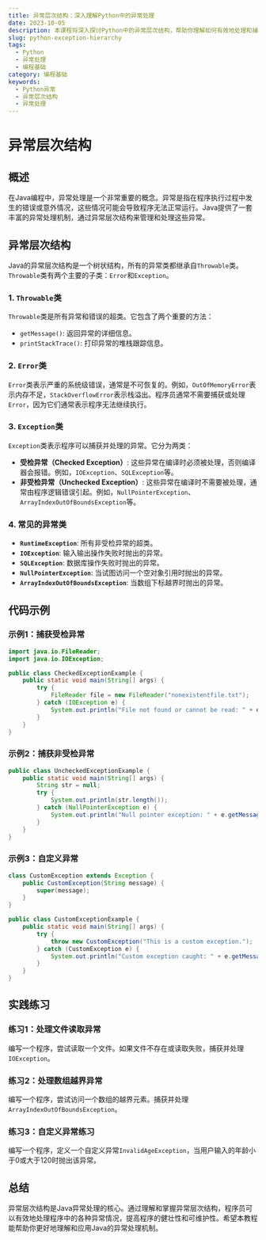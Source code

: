 ```yaml
---
title: 异常层次结构：深入理解Python中的异常处理
date: 2023-10-05
description: 本课程将深入探讨Python中的异常层次结构，帮助你理解如何有效地处理和捕获不同类型的异常。
slug: python-exception-hierarchy
tags:
  - Python
  - 异常处理
  - 编程基础
category: 编程基础
keywords:
  - Python异常
  - 异常层次结构
  - 异常处理
---
```


# 异常层次结构

## 概述

在Java编程中，异常处理是一个非常重要的概念。异常是指在程序执行过程中发生的错误或意外情况，这些情况可能会导致程序无法正常运行。Java提供了一套丰富的异常处理机制，通过异常层次结构来管理和处理这些异常。

## 异常层次结构

Java的异常层次结构是一个树状结构，所有的异常类都继承自`Throwable`类。`Throwable`类有两个主要的子类：`Error`和`Exception`。

### 1. `Throwable`类

`Throwable`类是所有异常和错误的超类。它包含了两个重要的方法：

- `getMessage()`: 返回异常的详细信息。
- `printStackTrace()`: 打印异常的堆栈跟踪信息。

### 2. `Error`类

`Error`类表示严重的系统级错误，通常是不可恢复的。例如，`OutOfMemoryError`表示内存不足，`StackOverflowError`表示栈溢出。程序员通常不需要捕获或处理`Error`，因为它们通常表示程序无法继续执行。

### 3. `Exception`类

`Exception`类表示程序可以捕获并处理的异常。它分为两类：

- **受检异常（Checked Exception）**: 这些异常在编译时必须被处理，否则编译器会报错。例如，`IOException`、`SQLException`等。
- **非受检异常（Unchecked Exception）**: 这些异常在编译时不需要被处理，通常由程序逻辑错误引起。例如，`NullPointerException`、`ArrayIndexOutOfBoundsException`等。

### 4. 常见的异常类

- **`RuntimeException`**: 所有非受检异常的超类。
- **`IOException`**: 输入输出操作失败时抛出的异常。
- **`SQLException`**: 数据库操作失败时抛出的异常。
- **`NullPointerException`**: 当试图访问一个空对象引用时抛出的异常。
- **`ArrayIndexOutOfBoundsException`**: 当数组下标越界时抛出的异常。

## 代码示例

### 示例1：捕获受检异常

```java
import java.io.FileReader;
import java.io.IOException;

public class CheckedExceptionExample {
    public static void main(String[] args) {
        try {
            FileReader file = new FileReader("nonexistentfile.txt");
        } catch (IOException e) {
            System.out.println("File not found or cannot be read: " + e.getMessage());
        }
    }
}
```

### 示例2：捕获非受检异常

```java
public class UncheckedExceptionExample {
    public static void main(String[] args) {
        String str = null;
        try {
            System.out.println(str.length());
        } catch (NullPointerException e) {
            System.out.println("Null pointer exception: " + e.getMessage());
        }
    }
}
```

### 示例3：自定义异常

```java
class CustomException extends Exception {
    public CustomException(String message) {
        super(message);
    }
}

public class CustomExceptionExample {
    public static void main(String[] args) {
        try {
            throw new CustomException("This is a custom exception.");
        } catch (CustomException e) {
            System.out.println("Custom exception caught: " + e.getMessage());
        }
    }
}
```

## 实践练习

### 练习1：处理文件读取异常

编写一个程序，尝试读取一个文件。如果文件不存在或读取失败，捕获并处理`IOException`。

### 练习2：处理数组越界异常

编写一个程序，尝试访问一个数组的越界元素。捕获并处理`ArrayIndexOutOfBoundsException`。

### 练习3：自定义异常练习

编写一个程序，定义一个自定义异常`InvalidAgeException`，当用户输入的年龄小于0或大于120时抛出该异常。

## 总结

异常层次结构是Java异常处理的核心。通过理解和掌握异常层次结构，程序员可以有效地处理程序中的各种异常情况，提高程序的健壮性和可维护性。希望本教程能帮助你更好地理解和应用Java的异常处理机制。